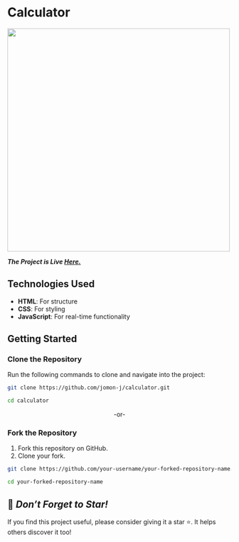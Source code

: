 # Calculator

<img src ="https://github.com/user-attachments/assets/3be2abf0-e59c-4571-b023-322d8cfba7df" width="500">

***The Project is Live [Here.](https://calculator-jomon.vercel.app/)***

## Technologies Used  
- **HTML**: For structure
- **CSS**: For styling
- **JavaScript**: For real-time functionality

## Getting Started  

### Clone the Repository  
Run the following commands to clone and navigate into the project:  

```bash  
git clone https://github.com/jomon-j/calculator.git
```
```bash
cd calculator    
```

<p align ="center">-or-</p>

### Fork the Repository  
1. Fork this repository on GitHub.  
2. Clone your fork.

```bash  
git clone https://github.com/your-username/your-forked-repository-name.git
```
```bash
cd your-forked-repository-name    
```

## 🌟 *Don’t Forget to Star!*
If you find this project useful, please consider giving it a star ⭐. It helps others discover it too!
